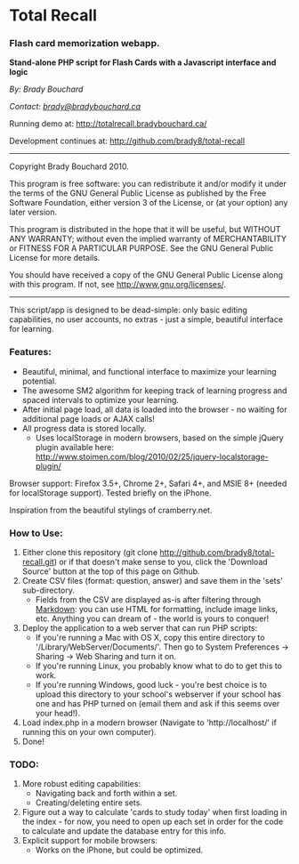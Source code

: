 # Total Recall
### Flash card memorization webapp.

**Stand-alone PHP script for Flash Cards with a Javascript interface and logic**

*By: Brady Bouchard*

*Contact: brady@bradybouchard.ca*

Running demo at: <http://totalrecall.bradybouchard.ca/>

Development continues at: <http://github.com/brady8/total-recall>

------------------------------------------------------------------

Copyright Brady Bouchard 2010.

This program is free software: you can redistribute it and/or modify
it under the terms of the GNU General Public License as published by
the Free Software Foundation, either version 3 of the License, or
(at your option) any later version.

This program is distributed in the hope that it will be useful,
but WITHOUT ANY WARRANTY; without even the implied warranty of
MERCHANTABILITY or FITNESS FOR A PARTICULAR PURPOSE.  See the
GNU General Public License for more details.

You should have received a copy of the GNU General Public License
along with this program.  If not, see <http://www.gnu.org/licenses/>.

------------------------------------------------------------------

This script/app is designed to be dead-simple: only basic editing capabilities, no user accounts, no extras - just a simple, beautiful interface for learning.

### Features:

* Beautiful, minimal, and functional interface to maximize your learning potential.
* The awesome SM2 algorithm for keeping track of learning progress and spaced intervals to optimize your learning.
* After initial page load, all data is loaded into the browser - no waiting for additional page loads or AJAX calls!
* All progress data is stored locally.
	* Uses localStorage in modern browsers, based on the simple jQuery plugin available here: <http://www.stoimen.com/blog/2010/02/25/jquery-localstorage-plugin/>

Browser support: Firefox 3.5+, Chrome 2+, Safari 4+, and MSIE 8+ (needed for localStorage support). Tested briefly on the iPhone.

Inspiration from the beautiful stylings of cramberry.net.

### How to Use:

1. Either clone this repository (git clone http://github.com/brady8/total-recall.git) or if that doesn't make sense to you, click the 'Download Source' button at the top of this page on Github.
2. Create CSV files (format: question, answer) and save them in the 'sets' sub-directory.
	* Fields from the CSV are displayed as-is after filtering through [Markdown](http://daringfireball.net/projects/markdown/): you can use HTML for formatting, include image links, etc. Anything you can dream of - the world is yours to conquer!
3. Deploy the application to a web server that can run PHP scripts:
	* If you're running a Mac with OS X, copy this entire directory to '/Library/WebServer/Documents/'. Then go to System Preferences -> Sharing -> Web Sharing and turn it on.
	* If you're running Linux, you probably know what to do to get this to work.
	* If you're running Windows, good luck - you're best choice is to upload this directory to your school's webserver if your school has one and has PHP turned on (email them and ask if this seems over your head!).
4. Load index.php in a modern browser (Navigate to 'http://localhost/' if running this on your own computer).
5. Done!

### TODO:

1. More robust editing capabilities:
	* Navigating back and forth within a set.
	* Creating/deleting entire sets.
2. Figure out a way to calculate 'cards to study today' when first loading in the index - for now, you need to open up each set in order for the code to calculate and update the database entry for this info.
3. Explicit support for mobile browsers:
	* Works on the iPhone, but could be optimized.
